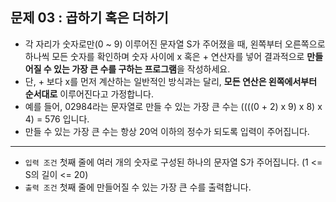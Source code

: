 ## 문제 03 : 곱하기 혹은 더하기
- 각 자리가 숫자로만(0 ~ 9) 이루어진 문자열 S가 주어졌을 때, 왼쪽부터 오른쪽으로 하나씩 모든 숫자를 확인하며 숫자 사이에 x 혹은 + 연산자를 넣어 결과적으로 **만들어질 수 있는 가장 큰 수를 구하는 프로그램**을 작성하세요.
- 단, + 보다 x를 먼저 계산하는 일반적인 방식과는 달리, **모든 연산은 왼쪽에서부터 순서대로** 이루어진다고 가정합니다.
- 예를 들어, 02984라는 문자열로 만들 수 있는 가장 큰 수는 ((((0 + 2) x 9) x 8) x 4) = 576 입니다.
- 만들 수 있는 가장 큰 수는 항상 20억 이하의 정수가 되도록 입력이 주어집니다.
---
- `입력 조건` 첫째 줄에 여러 개의 숫자로 구성된 하나의 문자열 S가 주어집니다. (1 <= S의 길이 <= 20)
- `출력 조건` 첫째 줄에 만들어질 수 있는 가장 큰 수를 출력합니다.